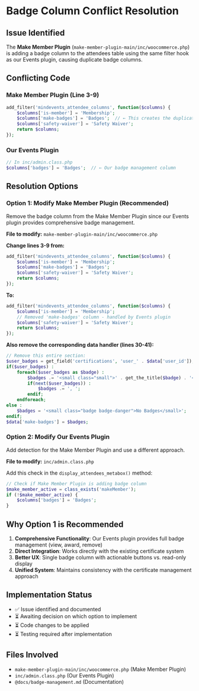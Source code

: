 # Badge Column Conflict Resolution

## Issue Identified

The **Make Member Plugin** (`make-member-plugin-main/inc/woocommerce.php`) is adding a badge column to the attendees table using the same filter hook as our Events plugin, causing duplicate badge columns.

## Conflicting Code

### Make Member Plugin (Line 3-9)

```php
add_filter('mindevents_attendee_columns', function($columns) {
    $columns['is-member'] = 'Membership';
    $columns['make-badges'] = 'Badges';  // ← This creates the duplicate
    $columns['safety-waiver'] = 'Safety Waiver';
    return $columns;
});
```

### Our Events Plugin

```php
// In inc/admin.class.php
$columns['badges'] = 'Badges';  // ← Our badge management column
```

## Resolution Options

### Option 1: Modify Make Member Plugin (Recommended)

Remove the badge column from the Make Member Plugin since our Events plugin provides comprehensive badge management.

**File to modify:** `make-member-plugin-main/inc/woocommerce.php`

**Change lines 3-9 from:**

```php
add_filter('mindevents_attendee_columns', function($columns) {
    $columns['is-member'] = 'Membership';
    $columns['make-badges'] = 'Badges';
    $columns['safety-waiver'] = 'Safety Waiver';
    return $columns;
});
```

**To:**

```php
add_filter('mindevents_attendee_columns', function($columns) {
    $columns['is-member'] = 'Membership';
    // Removed 'make-badges' column - handled by Events plugin
    $columns['safety-waiver'] = 'Safety Waiver';
    return $columns;
});
```

**Also remove the corresponding data handler (lines 30-41):**

```php
// Remove this entire section:
$user_badges = get_field('certifications', 'user_' . $data['user_id']);
if($user_badges) :
    foreach($user_badges as $badge) :
        $badges .= '<small class="small">' . get_the_title($badge) . '</small>';
        if(next($user_badges)) :
            $badges .= ', ';
        endif;
    endforeach;
else :
    $badges = '<small class="badge badge-danger">No Badges</small>';
endif;
$data['make-badges'] = $badges;
```

### Option 2: Modify Our Events Plugin

Add detection for the Make Member Plugin and use a different approach.

**File to modify:** `inc/admin.class.php`

Add this check in the `display_attendees_metabox()` method:

```php
// Check if Make Member Plugin is adding badge column
$make_member_active = class_exists('makeMember');
if (!$make_member_active) {
    $columns['badges'] = 'Badges';
}
```

## Why Option 1 is Recommended

1. **Comprehensive Functionality**: Our Events plugin provides full badge management (view, award, remove)
2. **Direct Integration**: Works directly with the existing certificate system
3. **Better UX**: Single badge column with actionable buttons vs. read-only display
4. **Unified System**: Maintains consistency with the certificate management approach

## Implementation Status

- ✅ Issue identified and documented
- ⏳ Awaiting decision on which option to implement
- ⏳ Code changes to be applied
- ⏳ Testing required after implementation

## Files Involved

- `make-member-plugin-main/inc/woocommerce.php` (Make Member Plugin)
- `inc/admin.class.php` (Our Events Plugin)
- `@docs/badge-management.md` (Documentation)
